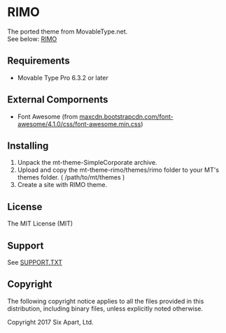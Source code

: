 # RIMO
The ported theme from MovableType.net.  
See below: [RIMO](https://theme.movabletype.net/rimo/)

## Requirements
* Movable Type Pro 6.3.2 or later

## External Compornents
* Font Awesome (from [maxcdn.bootstrapcdn.com/font-awesome/4.1.0/css/font-awesome.min.css](https://maxcdn.bootstrapcdn.com/font-awesome/4.3.0/css/font-awesome.min.css))

## Installing

1. Unpack the mt-theme-SimpleCorporate archive.
1. Upload and copy the mt-theme-rimo/themes/rimo folder to your MT's themes folder. ( /path/to/mt/themes )
1. Create a site with RIMO theme.

## License

The MIT License (MIT)

## Support

See [SUPPORT.TXT](SUPPORT.TXT)

## Copyright

The following copyright notice applies to all the files provided in this distribution, including binary files, unless explicitly noted otherwise.

Copyright 2017 Six Apart, Ltd.
